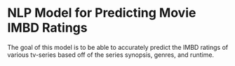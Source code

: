 # NLP Model for Predicting Movie IMBD Ratings 

The goal of this model is to be able to accurately predict the IMBD ratings of various tv-series based off of the series synopsis, genres, and 
runtime.
